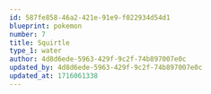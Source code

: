 ```yaml
---
id: 587fe858-46a2-421e-91e9-f022934d54d1
blueprint: pokemon
number: 7
title: Squirtle
type_1: water
author: 4d8d6ede-5963-429f-9c2f-74b897007e0c
updated_by: 4d8d6ede-5963-429f-9c2f-74b897007e0c
updated_at: 1716061338
---
```

